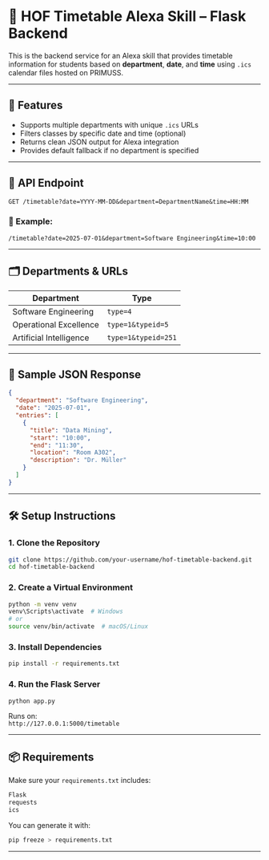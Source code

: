 # 📅 HOF Timetable Alexa Skill – Flask Backend

This is the backend service for an Alexa skill that provides timetable information for students based on **department**, **date**, and **time** using `.ics` calendar files hosted on PRIMUSS.

---

## 🚀 Features

- Supports multiple departments with unique `.ics` URLs
- Filters classes by specific date and time (optional)
- Returns clean JSON output for Alexa integration
- Provides default fallback if no department is specified

---

## 🧪 API Endpoint

```
GET /timetable?date=YYYY-MM-DD&department=DepartmentName&time=HH:MM
```

### 🔁 Example:
```
/timetable?date=2025-07-01&department=Software Engineering&time=10:00
```

---

## 🗂 Departments & URLs

| Department              | Type |
|-------------------------|------|
| Software Engineering    | `type=4` |
| Operational Excellence  | `type=1&typeid=5` |
| Artificial Intelligence | `type=1&typeid=251` |

---

## 📄 Sample JSON Response

```json
{
  "department": "Software Engineering",
  "date": "2025-07-01",
  "entries": [
    {
      "title": "Data Mining",
      "start": "10:00",
      "end": "11:30",
      "location": "Room A302",
      "description": "Dr. Müller"
    }
  ]
}
```

---

## 🛠 Setup Instructions

### 1. Clone the Repository

```bash
git clone https://github.com/your-username/hof-timetable-backend.git
cd hof-timetable-backend
```

### 2. Create a Virtual Environment

```bash
python -m venv venv
venv\Scripts\activate  # Windows
# or
source venv/bin/activate  # macOS/Linux
```

### 3. Install Dependencies

```bash
pip install -r requirements.txt
```

### 4. Run the Flask Server

```bash
python app.py
```

Runs on:  
`http://127.0.0.1:5000/timetable`

---

## 📦 Requirements

Make sure your `requirements.txt` includes:

```txt
Flask
requests
ics
```

You can generate it with:

```bash
pip freeze > requirements.txt
```

---
